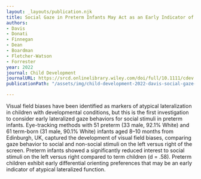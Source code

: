 ```yaml
---
layout: _layouts/publication.njk
title: Social Gaze in Preterm Infants May Act as an Early Indicator of Atypical Lateralization
authors:
- Davis
- Donati
- Finnegan
- Dean
- Boardman
- Fletcher-Watson
- Forrester
year: 2022
journal: Child Development
journalURL: https://srcd.onlinelibrary.wiley.com/doi/full/10.1111/cdev.13734
publicationPath: "/assets/img/child-development-2022-davis-social-gaze-in-preterm-infants-may-act-as-an-early-indicator-of-atypical-lateralization.pdf"

---
```

Visual field biases have been identified as markers of atypical lateralization in children with developmental conditions, but this is the first investigation to consider early lateralized gaze behaviors for social stimuli in preterm infants. Eye-tracking methods with 51 preterm (33 male, 92.1% White) and 61 term-born (31 male, 90.1% White) infants aged 8–10 months from Edinburgh, UK, captured the development of visual field biases, comparing gaze behavior to social and non-social stimuli on the left versus right of the screen. Preterm infants showed a significantly reduced interest to social stimuli on the left versus right compared to term children (d = .58). Preterm children exhibit early differential orienting preferences that may be an early indicator of atypical lateralized function.